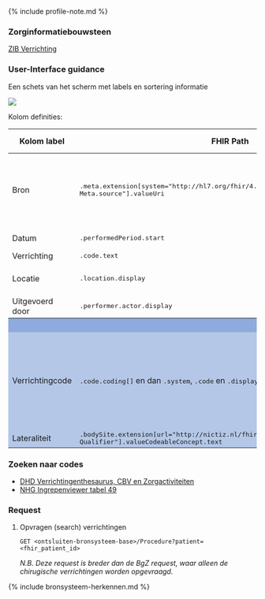 {% include profile-note.md %}

### Zorginformatiebouwsteen

[ZIB Verrichting](https://zibs.nl/wiki/Verrichting-v4.1(2017NL))

### User-Interface guidance

Een schets van het scherm met labels en sortering informatie
<div style="clear:both;"><img src="UI-Schets-Verrichtingen.png" class="figure-img img-responsive img-rounded center-block"></div>

Kolom definities:
<table class="grid">
  <thead>
    <th>Kolom label</th>
    <th width="25%">FHIR Path</th>
    <th>FHIR Type</th>
    <th>Zib element</th>
    <th>Toelichting of regels</th>
  </thead>
  <tbody>
    <tr>
      <td>Bron</td>
      <td><samp>.meta.extension[system="http://hl7.org/fhir/4.0/StructureDefinition/extension-Meta.source"].valueUri</samp></td>
      <td><code>string</code></td>
      <td><i>nvt</i></td>
      <td>Lookup adhv uri (AGB-Z of OID) <code>&lt;adressering-base&gt;/Organization?identifier=&lt;.meta.tag.code&gt;</code> en gebruik dan <code>Organization.name</code></td>
    </tr>
    <tr>
      <td>Datum</td>
      <td><samp>.performedPeriod.start​</samp></td>
      <td><code>dateTime</code></td>
      <td>VerrichtingBeginDatum</td>
      <td>​Kunnen vage datums zijn.​</td>
    </tr>
    <tr>
      <td>Verrichting</td>
      <td><samp>.code.text</samp></td>
      <td><code>string​</code></td>
      <td>VerrichtingType</td>
      <td></td>
    </tr>
    <tr>
      <td>Locatie</td>
      <td><samp>.location.display​</samp></td>
      <td><code>string</code></td>
      <td>Locatie::Zorgaanbieder</td>
      <td>Zie discussie hier: <a href="https://bits.nictiz.nl/browse/MM-5002">BITS ticket MM-5002</a></td>
    </tr>
    <tr>
      <td>Uitgevoerd door</td>
      <td><samp>.performer.actor.display​</samp></td>
      <td><code>string</code></td>
      <td>Uitvoerder</td>
      <td>Meestal alleen specialisme</td>
    </tr>
    <tr style="background-color:#8faadc; color:white">
      <th colspan="5">(1) UITKLAPVELD</tH>
    </tr>
    <tr style="background-color:#b4c7e7">
      <td>Verrichtingcode</td>
      <td><samp>.code.coding[]</samp> en dan <samp>.system</samp>, <samp>.code</samp> en <samp>.display​</samp></td>
      <td><code>string</code></td>
      <td>VerrichtingType</td>
      <td>Meerdere codes mogelijk.<br/>Ignore NullFlavor.​<br/>Lookup system label middels <code>&lt;terminologie-base&gt;/CodeSystem?url=&lt;.system&gt;</code> en gebruik dan <code>CodeSystem.title</code>​</td>
    </tr>
    <tr style="background-color:#b4c7e7">
      <td>Lateraliteit</td>
      <td><samp>.bodySite.extension[url="http://nictiz.nl/fhir/StructureDefinition/BodySite-Qualifier"].valueCodeableConcept.text</samp></td>
      <td><code>string</code></td>
      <td>ProbleemLateraliteit</td>
      <td></td>
    </tr>
  </tbody>
</table>

### Zoeken naar codes

* [DHD Verrichtingenthesaurus, CBV en Zorgactiviteiten](https://trex.dhd.nl/)
* [NHG Ingrepenviewer tabel 49](https://viewers.nhg.org/ingrepenviewer/)

### Request

1. Opvragen (search) verrichtingen

    `GET <ontsluiten-bronsysteem-base>/Procedure?patient=<fhir_patient_id>`

    *N.B. Deze request is breder dan de BgZ request, waar alleen de chirugische verrichtingen worden opgevraagd.*

{% include bronsysteem-herkennen.md %}